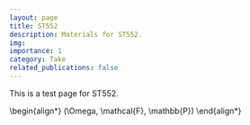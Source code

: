 ```yaml
---
layout: page
title: ST552
description: Materials for ST552.
img: 
importance: 1
category: Take
related_publications: false
---
```


This is a test page for ST552.

\begin{align*}
    (\Omega, \mathcal{F}, \mathbb{P})
\end{align*}
